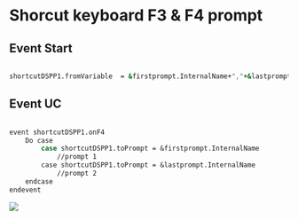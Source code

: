 # Shorcut keyboard F3 & F4 prompt

## Event Start

```sh 

shortcutDSPP1.fromVariable	= &firstprompt.InternalName+","+&lastprompt.InternalName 

```

## Event UC

```sh 

event shortcutDSPP1.onF4
	Do case
		case shortcutDSPP1.toPrompt = &firstprompt.InternalName	
			//prompt 1
		case shortcutDSPP1.toPrompt = &lastprompt.InternalName
			//prompt 2
	endcase
endevent

```


![](https://dispapeles.com/wp-content/uploads/2021/09/logo-dispa-principal-01.png)
